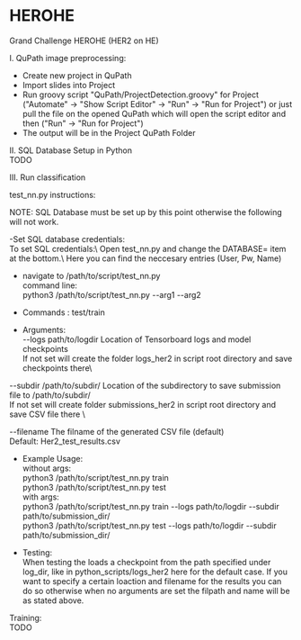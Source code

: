 # HEROHE
Grand Challenge HEROHE (HER2 on HE)

I. QuPath image preprocessing:

- Create new project in QuPath
- Import slides into Project
- Run groovy script "QuPath/ProjectDetection.groovy" for Project ("Automate" -> "Show Script Editor" -> "Run" -> "Run for Project") or just pull the file on the opened QuPath which will open the script    editor and then ("Run" -> "Run for Project")
- The output will be in the Project QuPath Folder

II. SQL Database Setup in Python\
  TODO

III. Run classification 

test_nn.py instructions:

NOTE: SQL Database must be set up by this point otherwise the following will not work.

-Set SQL database credentials:\
  To set SQL credentials:\ 
  Open test_nn.py and change the DATABASE= item at the bottom.\ 
  Here you can find the neccesary entries (User, Pw, Name)

- navigate to /path/to/script/test_nn.py\
command line:\
python3 /path/to/script/test_nn.py <command> --arg1 --arg2 

- Commands : test/train

- Arguments:\
--logs path/to/logdir Location of Tensorboard logs and model checkpoints\
    If not set will create the folder logs_her2 in script root directory and save checkpoints there\

--subdir /path/to/subdir/ Location of the subdirectory to save submission file to /path/to/subdir/ \
    If not set will create folder submissions_her2 in script root directory and save CSV file there \

--filename The filname of the generated CSV file (default) \
    Default: Her2_test_results.csv

- Example Usage:\
without args:\
python3 /path/to/script/test_nn.py train\
python3 /path/to/script/test_nn.py test\
with args:\
python3 /path/to/script/test_nn.py train --logs path/to/logdir --subdir path/to/submission_dir/ \
python3 /path/to/script/test_nn.py test --logs path/to/logdir --subdir path/to/submission_dir/ 

- Testing:\
When testing the loads a checkpoint from the path specified under log_dir, like in python_scripts/logs_her2 here for the default case. 
If you want to specify a certain loaction and filename for the results you can do so otherwise when no arguments are set the 
filpath and name will be as stated above.

Training:\
TODO
